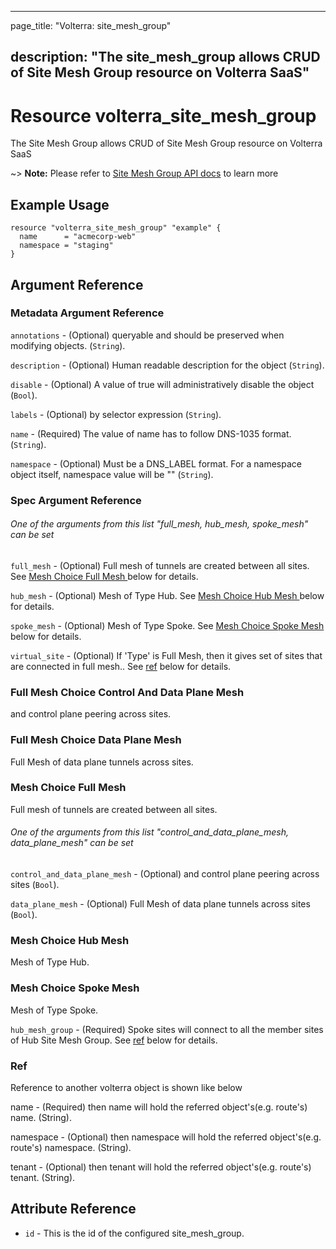 ---

page_title: "Volterra: site_mesh_group"

description: "The site_mesh_group allows CRUD of Site Mesh Group resource on Volterra SaaS"
-------------------------------------------------------------------------------------------

Resource volterra_site_mesh_group
=================================

The Site Mesh Group allows CRUD of Site Mesh Group resource on Volterra SaaS

~> **Note:** Please refer to [Site Mesh Group API docs](https://docs.cloud.f5.com/docs-v2/api/site-mesh-group) to learn more

Example Usage
-------------

```hcl
resource "volterra_site_mesh_group" "example" {
  name      = "acmecorp-web"
  namespace = "staging"
}

```

Argument Reference
------------------

### Metadata Argument Reference

`annotations` - (Optional) queryable and should be preserved when modifying objects. (`String`).

`description` - (Optional) Human readable description for the object (`String`).

`disable` - (Optional) A value of true will administratively disable the object (`Bool`).

`labels` - (Optional) by selector expression (`String`).

`name` - (Required) The value of name has to follow DNS-1035 format. (`String`).

`namespace` - (Optional) Must be a DNS_LABEL format. For a namespace object itself, namespace value will be "" (`String`).

### Spec Argument Reference

###### One of the arguments from this list "full_mesh, hub_mesh, spoke_mesh" can be set

`full_mesh` - (Optional) Full mesh of tunnels are created between all sites. See [Mesh Choice Full Mesh ](#mesh-choice-full-mesh) below for details.

`hub_mesh` - (Optional) Mesh of Type Hub. See [Mesh Choice Hub Mesh ](#mesh-choice-hub-mesh) below for details.

`spoke_mesh` - (Optional) Mesh of Type Spoke. See [Mesh Choice Spoke Mesh ](#mesh-choice-spoke-mesh) below for details.

`virtual_site` - (Optional) If 'Type' is Full Mesh, then it gives set of sites that are connected in full mesh.. See [ref](#ref) below for details.

### Full Mesh Choice Control And Data Plane Mesh

and control plane peering across sites.

### Full Mesh Choice Data Plane Mesh

Full Mesh of data plane tunnels across sites.

### Mesh Choice Full Mesh

Full mesh of tunnels are created between all sites.

###### One of the arguments from this list "control_and_data_plane_mesh, data_plane_mesh" can be set

`control_and_data_plane_mesh` - (Optional) and control plane peering across sites (`Bool`).

`data_plane_mesh` - (Optional) Full Mesh of data plane tunnels across sites (`Bool`).

### Mesh Choice Hub Mesh

Mesh of Type Hub.

### Mesh Choice Spoke Mesh

Mesh of Type Spoke.

`hub_mesh_group` - (Required) Spoke sites will connect to all the member sites of Hub Site Mesh Group. See [ref](#ref) below for details.

### Ref

Reference to another volterra object is shown like below

name - (Required) then name will hold the referred object's(e.g. route's) name. (String).

namespace - (Optional) then namespace will hold the referred object's(e.g. route's) namespace. (String).

tenant - (Optional) then tenant will hold the referred object's(e.g. route's) tenant. (String).

Attribute Reference
-------------------

-	`id` - This is the id of the configured site_mesh_group.
